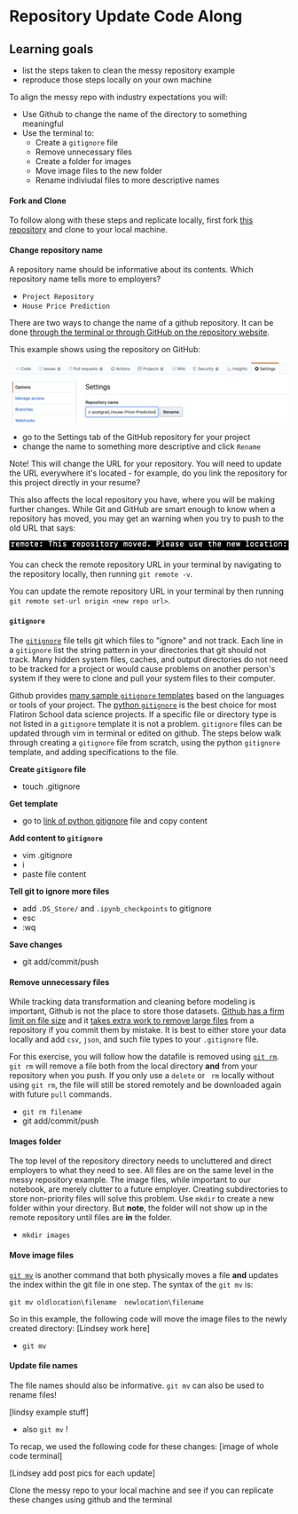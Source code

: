# Repository Update Code Along

## Learning goals
- list the steps taken to clean the messy repository example
- reproduce those steps locally on your own machine

To align the messy repo with industry expectations you will:

- Use Github to change the name of the directory to something meaningful
- Use the terminal to:
  - Create a `gitignore` file
  - Remove unnecessary files
  - Create a folder for images
  - Move image files to the new folder
  - Rename indiviudal files to more descriptive names

#### Fork and Clone
To follow along with these steps and replicate locally, first fork [this repository](https://github.com/learn-co-curriculum/dsc-postgrad_Project-Repository) and clone to your local machine.

#### Change repository name
A repository name should be informative about its contents. Which repository name tells more to employers?

- `Project Repository`
- `House Price Prediction`

There are two ways to change the name of a github repository. It can be done [through the terminal or through GitHub on the repository website](https://help.github.com/en/github/administering-a-repository/renaming-a-repository).

This example shows using the repository on GitHub:

![changing repository name](images/change-repo-name.png)

- go to the Settings tab of the GitHub repository for your project
- change the name to something more descriptive and click `Rename`

Note! This will change the URL for your repository. You will need to update the URL everywhere it's located - for example, do you link the repository for this project directly in your resume?

This also affects the local repository you have, where you will be making further changes. While Git and GitHub are smart enough to know when a repository has moved, you may get an warning when you try to push to the old URL that says:

![remote url repository moved warning](images/warning-repository-moved.png)

You can check the remote repository URL in your terminal by navigating to the repository locally, then running `git remote -v`. 

You can update the remote repository URL in your terminal by then running `git remote set-url origin <new repo url>`.

#### `gitignore`
The [`gitignore`](https://git-scm.com/docs/gitignore) file tells git which files to "ignore" and not track. Each line in a `gitignore` list the string pattern in your directories that git should not track. Many hidden system files, caches, and output directories do not need to be tracked for a project or would cause problems on another person's system if they were to clone and pull your system files to their computer. 

Github provides [many sample `gitignore` templates](https://github.com/github/gitignore) based on the languages or tools of your project. The [python `gitignore`](https://github.com/github/gitignore/blob/master/Python.gitignore) is the best choice for most Flatiron School data science projects. If a specific file or directory type is not listed in a `gitignore` template it is not a problem. `gitignore` files can be updated through vim in terminal or edited on github. The steps below walk through creating a `gitignore` file from scratch, using the python `gitignore` template, and adding specifications to the file. 

**Create `gitignore` file**
- touch .gitignore

**Get template**
- go to [link of python gitignore](https://github.com/github/gitignore/blob/master/Python.gitignore) file and copy content

**Add content to `gitignore`**
- vim .gitignore
- i
- paste file content

**Tell git to ignore more files**
- add `.DS_Store/` and  `.ipynb_checkpoints` to gitignore
- esc
- :wq

**Save changes**
- git add/commit/push

#### Remove unnecessary files
While tracking data transformation and cleaning before modeling is important, Github is not the place to store those datasets. [Github has a firm limit on file size](https://help.github.com/en/github/managing-large-files/conditions-for-large-files) and it [takes extra work to remove large files](https://help.github.com/en/github/managing-large-files/removing-files-from-a-repositorys-history) from a repository if you commit them by mistake. It is best to either store your data locally and add `csv`, `json`, and such file types to your `.gitignore` file.

For this exercise, you will follow how the datafile is removed using [`git rm`](https://git-scm.com/docs/git-rm). `git rm` will remove a file both from the local directory **and** from your repository when you push. If you only use a `delete` or ` rm` locally without using `git rm`, the file will still be stored remotely and be downloaded again with future `pull` commands.

- `git rm filename`
- git add/commit/push

#### Images folder
The top level of the repository directory needs to uncluttered and direct employers to what they need to see. All files are on the same level in the messy repository example. The image files, while important to our notebook, are merely clutter to a future employer. Creating subdirectories to store non-priority files will solve this problem. Use `mkdir` to create a new folder within your directory. But **note**, the folder will not show up in the remote repository until files are **in** the folder.

- `mkdir images`


#### Move image files
[`git mv`](https://git-scm.com/docs/git-mv) is another command that both physically moves a file **and** updates the index within the git file in one step. The syntax of the `git mv` is:

`git mv oldlocation\filename  newlocation\filename`

So in this example, the following code will move the image files to the newly created directory:
[Lindsey work here]
- `git mv`

#### Update file names

The file names should also be informative. `git mv` can also be used to rename files!

[lindsy example stuff]
- also `git mv` !


To recap, we used the following code for these changes:
[image of whole  code terminal]


[Lindsey add post pics for each update]

Clone the messy repo to your local machine and see if you can replicate these changes using github and the terminal

